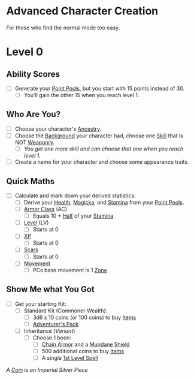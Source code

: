 # Advanced Character Creation

For those who find the normal mode too easy.

# Level 0

## Ability Scores

- [ ] Generate your [Point Pools](../../Player%20Characters/Point%20Pools/Point%20Pools.md), but you start with 15 points instead of 30.
	- [ ] You'll gain the other 15 when you reach level 1.

## Who Are You?

- [ ] Choose your character's [Ancestry](../../Player%20Characters/Ancenstries/Ancestry.md).
- [ ] Choose the [Background](../../Player%20Characters/Backgrounds/Background.md) your character had, choose one [Skill](../../Player%20Characters/Skills/Skills.md) that is NOT [Weaponry](../../Player%20Characters/Skills/Weaponry.md).
	- [ ] *You get one more skill and can choose that one when you reach level 1.*
- [ ] Create a name for your character and choose some appearance traits.

## Quick Maths

- [ ] Calculate and mark down your derived statistics:
	- [ ] Derive your [Health](../../Player%20Characters/Attributes/Health.md), [Magicka](../../Player%20Characters/Attributes/Magicka.md), and [Stamina](../../Player%20Characters/Attributes/Stamina.md) from your [Point Pools](../../Player%20Characters/Point%20Pools/Point%20Pools.md).
	- [ ] [Armor Class](../../Player%20Characters/Derived%20Statistics/Armor%20Class.md) (AC)
		- [ ] Equals 10 + [Half](../../Game%20Procedures/Core%20Procedures/Half.md) of your [Stamina](../../Player%20Characters/Attributes/Stamina.md)
	- [ ] [Level](../../Player%20Characters/Progression/Level.md) (LV)
		- [ ] Starts at 0
	- [ ] [XP](../../Player%20Characters/Progression/Experience%20Points.md)
		- [ ] Starts at 0
	- [ ] [Scars](../../Player%20Characters/Progression/Scars.md)
		- [ ] Starts at 0
	- [ ] [Movement](../../Game%20Procedures/Combat/Movement.md)
		- [ ] PCs base movement is 1 [Zone](../../Game%20Procedures/Core%20Procedures/Zone.md)

## Show Me what You Got

- [ ] Get your starting Kit:
	- [ ] Standard Kit (Commoner Wealth):
		- [ ] 3d6 x 10 coins (or 100 coins) to buy [Items](../../Items%20and%20Gear/Items.md)
		- [ ] [Adventurer's Pack](../../Items%20and%20Gear/Gear/100%20Coins/Adventurer's%20Pack.md)
	- [ ] Inheritance (*Variant*)
		- [ ] Choose 1 boon:
			- [ ] [Chain Armor](../../Items%20and%20Gear/Armor/Mundane%20Armor/Chain%20Armor.md) and a [Mundane Shield](../../Items%20and%20Gear/Armor/Mundane%20Armor/Mundane%20Shield.md)
			- [ ] 500 additional coins to buy [Items](../../Items%20and%20Gear/Items.md)
			- [ ] A single [1st Level Spell](../../Magic/Spells/Spells%20by%20Level/Level%201/1st%20Level%20Spells.md)

*A [Coin](../../Resources%20for%20GMs/Economy/Coins.md) is an Imperial Silver Piece*
